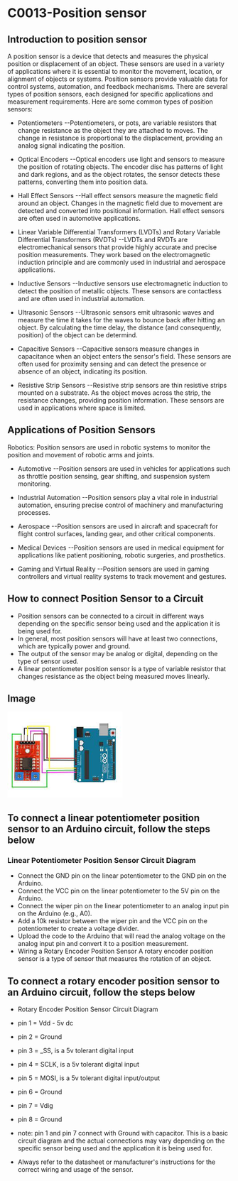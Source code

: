 # C0013-Position sensor

## Introduction to position sensor
A position sensor is a device that detects and measures the physical position or displacement of an object. These sensors are used in a variety of applications where it is essential to monitor the movement, location, or alignment of objects or systems. Position sensors provide valuable data for control systems, automation, and feedback mechanisms. There are several types of position sensors, each designed for specific applications and measurement requirements. Here are some common types of position sensors:

- Potentiometers
--Potentiometers, or pots, are variable resistors that change resistance as the object they are attached to moves. The change in resistance is proportional 
  to the displacement, providing an analog signal indicating the position.

- Optical Encoders
--Optical encoders use light and sensors to measure the position of rotating objects. The encoder disc has patterns of light and dark regions, and as the 
  object rotates, the sensor detects these patterns, converting them into position data.

- Hall Effect Sensors
--Hall effect sensors measure the magnetic field around an object. Changes in the magnetic field due to movement are detected and converted into positional 
  information. Hall effect sensors are often used in automotive applications.

- Linear Variable Differential Transformers (LVDTs) and Rotary Variable Differential Transformers (RVDTs)
--LVDTs and RVDTs are electromechanical sensors that provide highly accurate and precise position measurements. They work based on the electromagnetic 
  induction principle and are commonly used in industrial and aerospace applications.

- Inductive Sensors
--Inductive sensors use electromagnetic induction to detect the position of metallic objects. These sensors are contactless and are often used in industrial 
  automation.

- Ultrasonic Sensors
--Ultrasonic sensors emit ultrasonic waves and measure the time it takes for the waves to bounce back after hitting an object. By calculating the time delay, 
  the distance (and consequently, position) of the object can be determind.

- Capacitive Sensors
--Capacitive sensors measure changes in capacitance when an object enters the sensor's field. These sensors are often used for proximity sensing and can 
  detect the presence or absence of an object, indicating its position.

- Resistive Strip Sensors
--Resistive strip sensors are thin resistive strips mounted on a substrate. As the object moves across the strip, the resistance changes, providing position 
  information. These sensors are used in applications where space is limited.

## Applications of Position Sensors
Robotics: Position sensors are used in robotic systems to monitor the position and movement of robotic arms and joints.

- Automotive
--Position sensors are used in vehicles for applications such as throttle position sensing, gear shifting, and suspension system monitoring.

- Industrial Automation
--Position sensors play a vital role in industrial automation, ensuring precise control of machinery and manufacturing processes.

- Aerospace
--Position sensors are used in aircraft and spacecraft for flight control surfaces, landing gear, and other critical components.

- Medical Devices
--Position sensors are used in medical equipment for applications like patient positioning, robotic surgeries, and prosthetics.

- Gaming and Virtual Reality
--Position sensors are used in gaming controllers and virtual reality systems to track movement and gestures.

## How to connect Position Sensor to a Circuit

- Position sensors can be connected to a circuit in different ways depending on the specific sensor being used and the application it is being used for.
- In general, most position sensors will have at least two connections, which are typically power and ground.
- The output of the sensor may be analog or digital, depending on the type of sensor used.
- A linear potentiometer position sensor is a type of variable resistor that changes resistance as the object being measured moves linearly.

## Image

![IMG](IMG/IMG.jpeg)

## To connect a linear potentiometer position sensor to an Arduino circuit, follow the steps below

### Linear Potentiometer Position Sensor Circuit Diagram

- Connect the GND pin on the linear potentiometer to the GND pin on the Arduino.
- Connect the VCC pin on the linear potentiometer to the 5V pin on the Arduino.
- Connect the wiper pin on the linear potentiometer to an analog input pin on the Arduino (e.g., A0).
- Add a 10k resistor between the wiper pin and the VCC pin on the potentiometer to create a voltage divider.
- Upload the code to the Arduino that will read the analog voltage on the analog input pin and convert it to a position measurement.
- Wiring a Rotary Encoder Position Sensor
A rotary encoder position sensor is a type of sensor that measures the rotation of an object.

## To connect a rotary encoder position sensor to an Arduino circuit, follow the steps below

- Rotary Encoder Position Sensor Circuit Diagram
- pin 1 = Vdd - 5v dc
- pin 2 = Ground
- pin 3 = _SS, is a 5v tolerant digital input
- pin 4 = SCLK, is a 5v tolerant digital input
- pin 5 = MOSI, is a 5v tolerant digital input/output
- pin 6 = Ground
- pin 7 = Vdig
- pin 8 = Ground
- note: pin 1 and pin 7 connect with Ground with capacitor.
 This is a basic circuit diagram and the actual connections may vary depending on the specific sensor being used and the application it is being used for.

- Always refer to the datasheet or manufacturer's instructions for the correct wiring and usage of the sensor.

